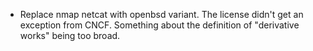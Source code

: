 - Replace nmap netcat with openbsd variant. The license didn't get an exception from CNCF. Something about the definition of "derivative works" being too broad.
